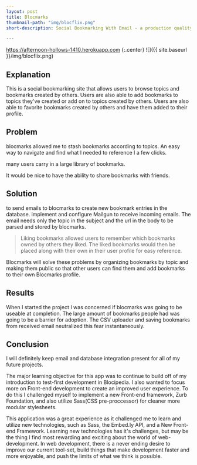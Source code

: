 ```yaml
---
layout: post
title: Blocmarks
thumbnail-path: "img/blocflix.png"
short-description: Social Bookmarking With Email - a production quality social bookmarking app that allows users to send, manage, and share bookmarks.

---
```

https://afternoon-hollows-1410.herokuapp.com
{:.center}
![]({{ site.baseurl }}/img/blocflix.png)

## Explanation

 This is a social bookmarking site that allows users to browse topics and bookmarks created by others. Users are also able to add bookmarks to topics they've created or add on to topics created by others. Users are also able to favorite bookmarks created by others and have them added to their profile.


## Problem


blocmarks allowed me to stash bookmarks according to topics. An easy way to navigate and find what I needed to reference I a few clicks.

 many users carry in a large library of bookmarks.

 It would be nice to have the ability to share bookmarks with friends.

## Solution

 to send emails to blocmarks to create new bookmark entries in the database. implement and configure Mailgun to receive incoming emails. The email needs only the topic in the subject and the url in the body to be parsed and stored by blocmarks.

> Liking bookmarks allowed users to remember which bookmarks owned by others they liked. The liked bookmarks would then be placed along with their own in their user profile for easy reference.

Blocmarks will solve these problems by organizing bookmarks by topic and making them public so that other users can find them and add bookmarks to their own Blocmarks profile.


## Results

 When I started the project I was concerned if blocmarks was going to be useable at completion. The large amount of bookmarks people had was going to be a barrier for adoption. The CSV uploader and saving bookmarks from received email neutralized this fear instantaneously.


## Conclusion

I will definitely keep email and database integration present for all of my future projects.

The major learning objective for this app was to continue to build off of my introduction to test-first development in Blocipedia. I also wanted to focus more on Front-end development to create an improved user experience. To do this I challenged myself to implement a new Front-end framework, Zurb Foundation, and also utilize Sass(CSS pre-proccessor) for cleaner more modular stylesheets.

This application was a great experience as it challenged me to learn and utilize new technologies, such as Sass, the Embed.ly API, and a New Front-end Framework. Learning new technologies has it's challenges, but may be the thing I find most rewarding and exciting about the world of web-development. In web development, there is a never ending desire to improve our current tool-set, build things that make development faster and more enjoyable, and push the limits of what we think is possible.
